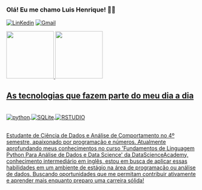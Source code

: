 ### Olá! Eu me chamo Luis Henrique! ✌🏻

[![LinKedin](https://img.shields.io/badge/LinkedIn-0077B5?style=for-the-badge&logo=linkedin&logoColor=white)](https://www.linkedin.com/in/luis-henrique-3b299a229)
[![Gmail](https://img.shields.io/badge/Gmail-D14836?style=for-the-badge&logo=gmail&logoColor=white)](mailto:seffrin369@gmail.com)

<a href="https://ai/LuisHenri6565">
<img height = "125cm" src = https://github-readme-stats.vercel.app/api?username=LuisHenri6565&show_icons=true&theme=cobalt>
<img height = "125cm" src = https://github-readme-stats.vercel.app/api/top-langs/?username=LuisHenri6565&layout=compact>

## As tecnologias que fazem parte do meu dia a dia 

<div style = "display: inline_block"><br/>
<img align = "center" alt = "python" src = "https://img.shields.io/badge/Python-14354C?style=for-the-badge&logo=python&logoColor=white">
<img align = "center" alt = "SQLite" src = "https://img.shields.io/badge/SQLite-07405E?style=for-the-badge&logo=sqlite&logoColor=white">
<img align = "center" alt = "RSTUDIO" src = "https://img.shields.io/badge/RStudio-75AADB?style=for-the-badge&logo=RStudio&logoColor=white">
</div><br/>

Estudante de Ciência de Dados e Análise de Comportamento no 4º semestre, apaixonado por programação e números. Atualmente aprofundando meus conhecimentos no curso 'Fundamentos de Linguagem Python Para Análise de Dados e Data Science' da DataScienceAcademy, conhecimento intermediário em inglês, estou em busca de aplicar essas habilidades em um ambiente de estágio na área de programação ou análise de dados. Buscando oportunidades que me permitam contribuir ativamente e aprender mais enquanto preparo uma carreira sólida!

